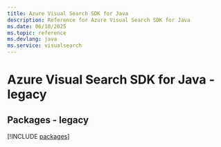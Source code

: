 ```yaml
---
title: Azure Visual Search SDK for Java
description: Reference for Azure Visual Search SDK for Java
ms.date: 06/10/2025
ms.topic: reference
ms.devlang: java
ms.service: visualsearch
---
```

# Azure Visual Search SDK for Java - legacy
## Packages - legacy
[!INCLUDE [packages](visual-search-index.md)]